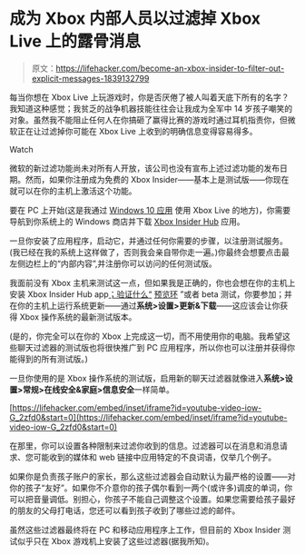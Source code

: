 # 成为 Xbox 内部人员以过滤掉 Xbox Live 上的露骨消息

> 原文：<https://lifehacker.com/become-an-xbox-insider-to-filter-out-explicit-messages-1839132799>

每当你想在 Xbox Live 上玩游戏时，你是否厌倦了被人叫着天底下所有的名字？我知道这种感觉；我贫乏的战争机器技能往往会让我成为全军中 14 岁孩子嘲笑的对象。虽然我不能阻止任何人在你搞砸了赢得比赛的游戏时通过耳机指责你，但微软正在让过滤掉你可能在 Xbox Live 上收到的明确信息变得容易得多。

Watch

微软的新过滤功能尚未对所有人开放，该公司也没有宣布上述过滤功能的发布日期。然而，如果你注册成为免费的 Xbox Insider——基本上是测试版——你现在就可以在你的主机上激活这个功能。

要在 PC 上开始(这是我通过 [Windows 10 应用](https://www.xbox.com/en-US/xbox-app) 使用 Xbox Live 的地方)，你需要导航到你系统上的 Windows 商店并下载 [Xbox Insider Hub](https://www.microsoft.com/en-us/p/xbox-insider-hub/9nblggh68vsk?activetab=pivot:overviewtab) 应用。

一旦你安装了应用程序，启动它，并通过任何你需要的步骤，以注册测试服务。(我已经在我的系统上这样做了，否则我会亲自带你走一遍。)你最终会想要点击最左侧边栏上的“内部内容”,并注册你可以访问的任何测试版。

我面前没有 Xbox 主机来测试这一点，但如果我是正确的，你也会想在你的主机上安装 Xbox Insider Hub app[；验证什么“](https://support.xbox.com/en-US/xbox-one/console/xbox-insider-hub) [预览环](https://support.xbox.com/en-US/xbox-one/console/xbox-insider-program) ”或者 beta 测试，你要参加；并在你的主机上运行系统更新——通过**系统>设置>更新&下载**——这应该会让你获得 Xbox 操作系统的最新测试版本。

(是的，你完全可以在你的 Xbox 上完成这一切，而不用使用你的电脑。我希望这些聊天过滤器的测试版也将很快推广到 PC 应用程序，所以你也可以注册并获得你能得到的所有测试版。)

一旦你使用的是 Xbox 操作系统的测试版，启用新的聊天过滤器就像进入**系统>设置>常规>在线安全&家庭>信息安全**一样简单。

 [https://lifehacker.com/embed/inset/iframe?id=youtube-video-iow-G_2zfd0&start=0](https://lifehacker.com/embed/inset/iframe?id=youtube-video-iow-G_2zfd0&start=0) 

在那里，你可以设置各种限制来过滤你收到的信息。过滤器可以在消息和消息请求、您可能收到的媒体和 web 链接中应用特定的不良词语，仅举几个例子。

如果你是负责孩子账户的家长，那么这些过滤器会自动默认为最严格的设置——对你的孩子“友好”。如果你不介意你的孩子偶尔看到一两个(或许多)调皮的单词，你可以把音量调低。别担心，你孩子不能自己调整这个设置。如果您需要给孩子最好的朋友的父母打电话，您还可以看到孩子收到了哪些过滤的邮件。

虽然这些过滤器最终将在 PC 和移动应用程序上工作，但目前的 Xbox Insider 测试似乎只在 Xbox 游戏机上安装了这些过滤器(据我所知)。